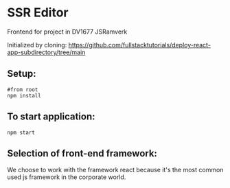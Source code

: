 # SSR Editor

Frontend for project in DV1677 JSRamverk

Initialized by cloning:
https://github.com/fullstacktutorials/deploy-react-app-subdirectory/tree/main

## Setup:
```
#from root
npm install
```

## To start application:
```
npm start
```

## Selection of front-end framework:
We choose to work with the framework react because it's the most common used js framework in the corporate world.